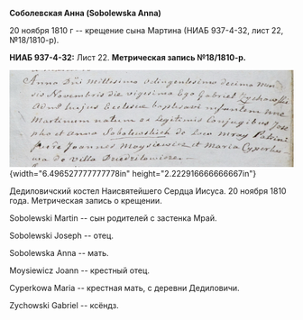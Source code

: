 **Соболевская Анна (Sobolewska Anna)**

20 ноября 1810 г -- крещение сына Мартина (НИАБ 937-4-32, лист 22,
№18/1810-р).

**НИАБ 937-4-32:** Лист 22. **Метрическая запись №18/1810-р.**

![](./media/044e2c9a6b9fa91e18ad6a0fb6ed9930bf24d371.png){width="6.496527777777778in"
height="2.222916666666667in"}

Дедиловичский костел Наисвятейшего Сердца Иисуса. 20 ноября 1810 года.
Метрическая запись о крещении.

Sobolewski Martin -- сын родителей с застенка Мрай.

Sobolewski Joseph -- отец.

Sobolewska Anna -- мать.

Moysiewicz Joann -- крестный отец.

Cyperkowa Maria -- крестная мать, с деревни Дедиловичи.

Zychowski Gabriel -- ксёндз.
